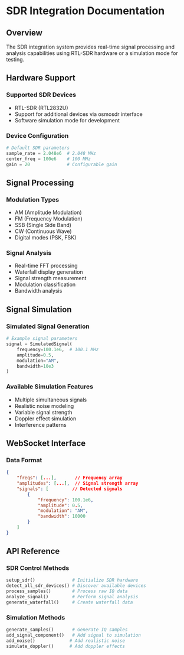 # SDR Integration Documentation

## Overview

The SDR integration system provides real-time signal processing and analysis capabilities using RTL-SDR hardware or a simulation mode for testing.

## Hardware Support

### Supported SDR Devices
- RTL-SDR (RTL2832U)
- Support for additional devices via osmosdr interface
- Software simulation mode for development

### Device Configuration
```python
# Default SDR parameters
sample_rate = 2.048e6  # 2.048 MHz
center_freq = 100e6    # 100 MHz
gain = 20              # Configurable gain
```

## Signal Processing

### Modulation Types
- AM (Amplitude Modulation)
- FM (Frequency Modulation)
- SSB (Single Side Band)
- CW (Continuous Wave)
- Digital modes (PSK, FSK)

### Signal Analysis
- Real-time FFT processing
- Waterfall display generation
- Signal strength measurement
- Modulation classification
- Bandwidth analysis

## Signal Simulation

### Simulated Signal Generation
```python
# Example signal parameters
signal = SimulatedSignal(
    frequency=100.1e6,  # 100.1 MHz
    amplitude=0.5,
    modulation="AM",
    bandwidth=10e3
)
```

### Available Simulation Features
- Multiple simultaneous signals
- Realistic noise modeling
- Variable signal strength
- Doppler effect simulation
- Interference patterns

## WebSocket Interface

### Data Format
```json
{
    "freqs": [...],       // Frequency array
    "amplitudes": [...],  // Signal strength array
    "signals": [         // Detected signals
        {
            "frequency": 100.1e6,
            "amplitude": 0.5,
            "modulation": "AM",
            "bandwidth": 10000
        }
    ]
}
```

## API Reference

### SDR Control Methods
```python
setup_sdr()              # Initialize SDR hardware
detect_all_sdr_devices() # Discover available devices
process_samples()        # Process raw IQ data
analyze_signal()         # Perform signal analysis
generate_waterfall()     # Create waterfall data
```

### Simulation Methods
```python
generate_samples()       # Generate IQ samples
add_signal_component()   # Add signal to simulation
add_noise()             # Add realistic noise
simulate_doppler()      # Add doppler effects
```